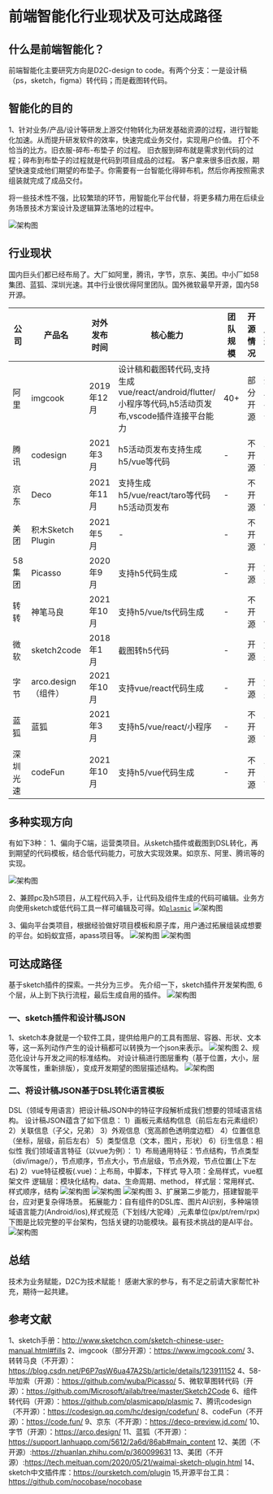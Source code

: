 # 前端智能化行业现状及可达成路径

## 什么是前端智能化？

前端智能化主要研究方向是D2C-design to code。有两个分支：一是设计稿（ps，sketch，figma）转代码；而是截图转代码。

## 智能化的目的

1、针对业务/产品/设计等研发上游交付物转化为研发基础资源的过程，进行智能化加速。从而提升研发软件的效率，快速完成业务交付，实现用户价值。
打个不恰当的比方。旧衣服-碎布-布垫子 的过程。
旧衣服到碎布就是需求到代码的过程；碎布到布垫子的过程就是代码到项目成品的过程。
客户拿来很多旧衣服，期望快速变成他们期望的布垫子。你需要有一台智能化得碎布机，然后你再按照需求组装就完成了成品交付。

将一些技术性不强，比较繁琐的环节，用智能化平台代替，将更多精力用在后续业务场景技术方案设计及逻辑算法落地的过程中。

‌![架构图](./imgs/dev46.png)  

## 行业现状

国内巨头们都已经布局了。大厂如阿里，腾讯，字节，京东、美团。中小厂如58集团、蓝狐、深圳光速。其中行业很优得阿里团队。国外微软最早开源，国内58开源。  

| 公司     | 产品名              | 对外发布时间 | 核心能力                                                                                              | 团队规模 | 开源情况 | 用途     |
| -------- | ------------------- | ------------ | ----------------------------------------------------------------------------------------------------- | -------- | -------- | -------- |
| 阿里     | imgcook             | 2019年12月   | 设计稿和截图转代码,支持生成vue/react/android/flutter/小程序等代码,h5活动页发布,vscode插件连接平台能力 | 40+      | 部分开源 | 开发平台 |
| 腾讯     | codesign            | 2021年3月    | h5活动页发布支持生成h5/vue等代码                                                                      | -        | 不开源   | 商业     |
| 京东     | Deco                | 2021年11月   | 支持生成h5/vue/react/taro等代码h5活动页发布                                                           | -        | 不开源   | 自用     |
| 美团     | 积木Sketch Plugin   | 2021年5月    | -                                                                                                     | -        | 不开源   | 自用     |
| 58集团   | Picasso             | 2020年9月    | 支持h5代码生成                                                                                        | -        | 开源     | 免费     |
| 转转     | 神笔马良            | 2021年10月   | 支持h5/vue/ts代码生成                                                                                 | -        | 不开源   | 自用     |
| 微软     | sketch2code         | 2018年1月    | 截图转h5代码                                                                                          | -        | 开源     | 免费     |
| 字节     | arco.design（组件） | 2021年10月   | 支持vue/react代码生成                                                                                 | -        | 开源     | 免费     |
| 蓝狐     | 蓝狐                | 2021年3月    | 支持h5/vue/react/小程序                                                                               | -        | 不开源   | 商业     |
| 深圳光速 | codeFun             | 2021年10月   | 支持h5/vue代码生成                                                                                    | -        | 不开源   | 商业     |

## 多种实现方向

有如下3种：
1、偏向于C端，运营类项目。从sketch插件或截图到DSL转化，再到期望的代码模板，结合低代码能力，可放大实现效果。如京东、阿里、腾讯等的实现。

‌![架构图](./imgs/dev47.png)

2、兼顾pc及h5项目，从工程代码入手，让代码及组件生成的代码可编辑。业务方向使用sketch或低代码工具一样可编辑及可得。如[`plasmic`](https://github.com/plasmicapp/plasmic)
‌![架构图](./imgs/dev48.png)

3、偏向平台类项目，根据经验做好项目模板和原子库，用户通过拓展组装成想要的平台。如蚂蚁宜搭，apass项目等。
‌![架构图](./imgs/dev49.png)
‌![架构图](./imgs/dev50.png)

## 可达成路径

基于sketch插件的探索。一共分为三步。
先介绍一下，sketch插件开发架构图, 6个层，从上到下执行流程，最后生成自用的插件。
‌![架构图](./imgs/dev51.png)

### 一、sketch插件和设计稿JSON

1、sketch本身就是一个软件工具，提供给用户的工具有图层、容器、形状、文本等，这一系列动作产生的设计稿都可以转换为一个json来表示。
‌![架构图](./imgs/dev52.png)
2、规范化设计与开发之间的标准结构。
对设计稿进行图层重构（基于位置，大小，层次等属性，重新排版），变成开发期望的图层描述结构。
‌
‌![架构图](./imgs/dev53.png)

### 二、将设计稿JSON基于DSL转化语言模板

DSL（领域专用语言）把设计稿JSON中的特征字段解析成我们想要的领域语言结构。
设计稿JSON蕴含了如下信息：
1）画板元素结构信息（前后左右元素组织）
2）关联信息（子父，兄弟）
3）外观信息（宽高颜色透明度边框）
4）位置信息（坐标，层级，前后左右）
5）类型信息（文本，图片，形状）
6）衍生信息：相似性
我们领域语言特征（以vue为例）：
1）布局通用特征：节点结构，节点类型（div/image/），节点顺序，节点大小，节点层级，节点外观，节点位置(上下左右)
2）vue特征模板(.vue)：上布局，中脚本，下样式
导入项：全局样式，vue框架文件 逻辑层：模块化结构，data、生命周期、method， 样式层：常用样式、样式顺序，结构
‌![架构图](./imgs/dev54.png)
‌![架构图](./imgs/dev55.png)
‌![架构图](./imgs/dev56.png)
3、扩展第二步能力，搭建智能平台，应对更复杂得场景。
拓展能力：自有组件的DSL库、图片AI识别，多种端领域语言能力(Android/ios),样式规范（下划线/大驼峰）,元素单位(px/pt/rem/rpx)
下图是比较完整的平台架构，包括关键的功能模块。最有技术挑战的是AI平台。
‌![架构图](./imgs/dev57.png)

## 总结

技术为业务赋能，D2C为技术赋能！
感谢大家的参与，有不足之前请大家帮忙补充，期待一起共建。

## 参考文献

1、sketch手册：<http://www.sketchcn.com/sketch-chinese-user-manual.html#fills>
2、imgcook（部分开源）：<https://www.imgcook.com/>
3、转转马良（不开源）：<https://blog.csdn.net/P6P7qsW6ua47A2Sb/article/details/123911152>
4、58-毕加索（开源）：<https://github.com/wuba/Picasso/>
5、微软草图转代码（开源）：<https://github.com/Microsoft/ailab/tree/master/Sketch2Code>
6、组件转代码（开源）：<https://github.com/plasmicapp/plasmic>
7、腾讯codesign（不开源）：<https://codesign.qq.com/hc/design/codefun/>
8、codeFun（不开源）：<https://code.fun/>
9、京东（不开源）：<https://deco-preview.jd.com/>
10、字节（开源）：<https://arco.design/>
11、蓝狐（不开源）：<https://support.lanhuapp.com/5612/2a6d/86ab#main_content>
12、美团（不开源）:<https://zhuanlan.zhihu.com/p/360099631>
13、美团（不开源）:<https://tech.meituan.com/2020/05/21/waimai-sketch-plugin.html>
14、sketch中文插件库：<https://oursketch.com/plugin>
15,开源平台工具：https://github.com/nocobase/nocobase
